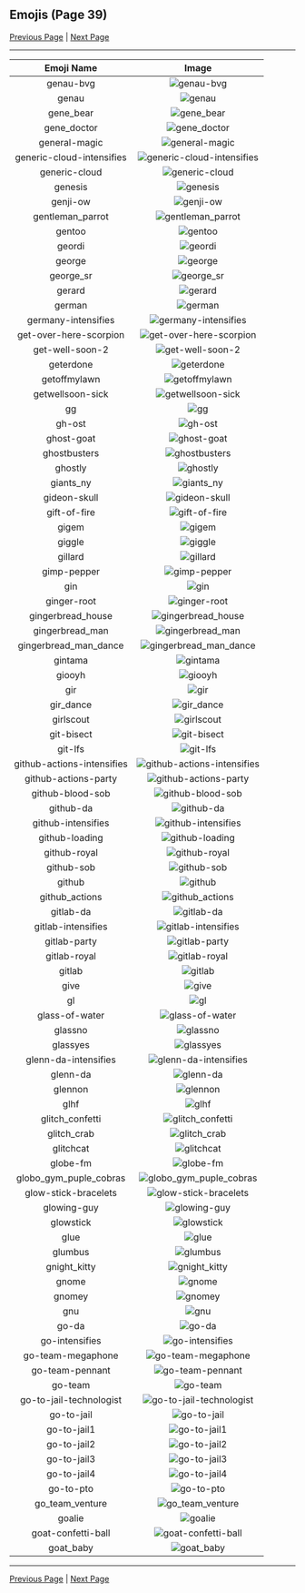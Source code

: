 
## Emojis (Page 39)

[Previous Page](/docs/hc/page-f-0038.md)
  | [Next Page](/docs/hc/page-g-0040.md)

<hr />

|Emoji Name|Image|
| :-: | :-: |
|genau-bvg| ![genau-bvg](/emojis/hc/genau-bvg.png)|
|genau| ![genau](/emojis/hc/genau.png)|
|gene_bear| ![gene_bear](/emojis/hc/gene_bear.png)|
|gene_doctor| ![gene_doctor](/emojis/hc/gene_doctor.png)|
|general-magic| ![general-magic](/emojis/hc/general-magic.png)|
|generic-cloud-intensifies| ![generic-cloud-intensifies](/emojis/hc/generic-cloud-intensifies.gif)|
|generic-cloud| ![generic-cloud](/emojis/hc/generic-cloud.png)|
|genesis| ![genesis](/emojis/hc/genesis.png)|
|genji-ow| ![genji-ow](/emojis/hc/genji-ow.png)|
|gentleman_parrot| ![gentleman_parrot](/emojis/hc/gentleman_parrot.gif)|
|gentoo| ![gentoo](/emojis/hc/gentoo.png)|
|geordi| ![geordi](/emojis/hc/geordi.jpg)|
|george| ![george](/emojis/hc/george.jpg)|
|george_sr| ![george_sr](/emojis/hc/george_sr.png)|
|gerard| ![gerard](/emojis/hc/gerard.png)|
|german| ![german](/emojis/hc/german.png)|
|germany-intensifies| ![germany-intensifies](/emojis/hc/germany-intensifies.gif)|
|get-over-here-scorpion| ![get-over-here-scorpion](/emojis/hc/get-over-here-scorpion.gif)|
|get-well-soon-2| ![get-well-soon-2](/emojis/hc/get-well-soon-2.png)|
|geterdone| ![geterdone](/emojis/hc/geterdone.png)|
|getoffmylawn| ![getoffmylawn](/emojis/hc/getoffmylawn.jpg)|
|getwellsoon-sick| ![getwellsoon-sick](/emojis/hc/getwellsoon-sick.png)|
|gg| ![gg](/emojis/hc/gg.png)|
|gh-ost| ![gh-ost](/emojis/hc/gh-ost.png)|
|ghost-goat| ![ghost-goat](/emojis/hc/ghost-goat.png)|
|ghostbusters| ![ghostbusters](/emojis/hc/ghostbusters.png)|
|ghostly| ![ghostly](/emojis/hc/ghostly.png)|
|giants_ny| ![giants_ny](/emojis/hc/giants_ny.png)|
|gideon-skull| ![gideon-skull](/emojis/hc/gideon-skull.png)|
|gift-of-fire| ![gift-of-fire](/emojis/hc/gift-of-fire.png)|
|gigem| ![gigem](/emojis/hc/gigem.png)|
|giggle| ![giggle](/emojis/hc/giggle.gif)|
|gillard| ![gillard](/emojis/hc/gillard.png)|
|gimp-pepper| ![gimp-pepper](/emojis/hc/gimp-pepper.png)|
|gin| ![gin](/emojis/hc/gin.png)|
|ginger-root| ![ginger-root](/emojis/hc/ginger-root.png)|
|gingerbread_house| ![gingerbread_house](/emojis/hc/gingerbread_house.png)|
|gingerbread_man| ![gingerbread_man](/emojis/hc/gingerbread_man.png)|
|gingerbread_man_dance| ![gingerbread_man_dance](/emojis/hc/gingerbread_man_dance.gif)|
|gintama| ![gintama](/emojis/hc/gintama.png)|
|giooyh| ![giooyh](/emojis/hc/giooyh.png)|
|gir| ![gir](/emojis/hc/gir.gif)|
|gir_dance| ![gir_dance](/emojis/hc/gir_dance.gif)|
|girlscout| ![girlscout](/emojis/hc/girlscout.png)|
|git-bisect| ![git-bisect](/emojis/hc/git-bisect.png)|
|git-lfs| ![git-lfs](/emojis/hc/git-lfs.png)|
|github-actions-intensifies| ![github-actions-intensifies](/emojis/hc/github-actions-intensifies.gif)|
|github-actions-party| ![github-actions-party](/emojis/hc/github-actions-party.gif)|
|github-blood-sob| ![github-blood-sob](/emojis/hc/github-blood-sob.png)|
|github-da| ![github-da](/emojis/hc/github-da.png)|
|github-intensifies| ![github-intensifies](/emojis/hc/github-intensifies.gif)|
|github-loading| ![github-loading](/emojis/hc/github-loading.gif)|
|github-royal| ![github-royal](/emojis/hc/github-royal.png)|
|github-sob| ![github-sob](/emojis/hc/github-sob.png)|
|github| ![github](/emojis/hc/github.png)|
|github_actions| ![github_actions](/emojis/hc/github_actions.png)|
|gitlab-da| ![gitlab-da](/emojis/hc/gitlab-da.png)|
|gitlab-intensifies| ![gitlab-intensifies](/emojis/hc/gitlab-intensifies.gif)|
|gitlab-party| ![gitlab-party](/emojis/hc/gitlab-party.gif)|
|gitlab-royal| ![gitlab-royal](/emojis/hc/gitlab-royal.png)|
|gitlab| ![gitlab](/emojis/hc/gitlab.png)|
|give| ![give](/emojis/hc/give.gif)|
|gl| ![gl](/emojis/hc/gl.png)|
|glass-of-water| ![glass-of-water](/emojis/hc/glass-of-water.png)|
|glassno| ![glassno](/emojis/hc/glassno.png)|
|glassyes| ![glassyes](/emojis/hc/glassyes.png)|
|glenn-da-intensifies| ![glenn-da-intensifies](/emojis/hc/glenn-da-intensifies.gif)|
|glenn-da| ![glenn-da](/emojis/hc/glenn-da.png)|
|glennon| ![glennon](/emojis/hc/glennon.jpg)|
|glhf| ![glhf](/emojis/hc/glhf.png)|
|glitch_confetti| ![glitch_confetti](/emojis/hc/glitch_confetti.gif)|
|glitch_crab| ![glitch_crab](/emojis/hc/glitch_crab.png)|
|glitchcat| ![glitchcat](/emojis/hc/glitchcat.gif)|
|globe-fm| ![globe-fm](/emojis/hc/globe-fm.png)|
|globo_gym_puple_cobras| ![globo_gym_puple_cobras](/emojis/hc/globo_gym_puple_cobras.png)|
|glow-stick-bracelets| ![glow-stick-bracelets](/emojis/hc/glow-stick-bracelets.jpg)|
|glowing-guy| ![glowing-guy](/emojis/hc/glowing-guy.png)|
|glowstick| ![glowstick](/emojis/hc/glowstick.png)|
|glue| ![glue](/emojis/hc/glue.jpg)|
|glumbus| ![glumbus](/emojis/hc/glumbus.png)|
|gnight_kitty| ![gnight_kitty](/emojis/hc/gnight_kitty.png)|
|gnome| ![gnome](/emojis/hc/gnome.png)|
|gnomey| ![gnomey](/emojis/hc/gnomey.png)|
|gnu| ![gnu](/emojis/hc/gnu.png)|
|go-da| ![go-da](/emojis/hc/go-da.png)|
|go-intensifies| ![go-intensifies](/emojis/hc/go-intensifies.gif)|
|go-team-megaphone| ![go-team-megaphone](/emojis/hc/go-team-megaphone.png)|
|go-team-pennant| ![go-team-pennant](/emojis/hc/go-team-pennant.png)|
|go-team| ![go-team](/emojis/hc/go-team.gif)|
|go-to-jail-technologist| ![go-to-jail-technologist](/emojis/hc/go-to-jail-technologist.png)|
|go-to-jail| ![go-to-jail](/emojis/hc/go-to-jail.jpg)|
|go-to-jail1| ![go-to-jail1](/emojis/hc/go-to-jail1.png)|
|go-to-jail2| ![go-to-jail2](/emojis/hc/go-to-jail2.png)|
|go-to-jail3| ![go-to-jail3](/emojis/hc/go-to-jail3.png)|
|go-to-jail4| ![go-to-jail4](/emojis/hc/go-to-jail4.png)|
|go-to-pto| ![go-to-pto](/emojis/hc/go-to-pto.png)|
|go_team_venture| ![go_team_venture](/emojis/hc/go_team_venture.gif)|
|goalie| ![goalie](/emojis/hc/goalie.png)|
|goat-confetti-ball| ![goat-confetti-ball](/emojis/hc/goat-confetti-ball.png)|
|goat_baby| ![goat_baby](/emojis/hc/goat_baby.gif)|

<hr/>

[Previous Page](/docs/hc/page-f-0038.md)
  | [Next Page](/docs/hc/page-g-0040.md)